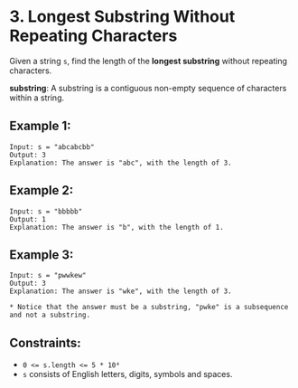 # 3. Longest Substring Without Repeating Characters

Given a string `s`, find the length of the **longest substring** without repeating characters.

**substring**: A substring is a contiguous non-empty sequence of characters within a string.

## Example 1:

```
Input: s = "abcabcbb"
Output: 3
Explanation: The answer is "abc", with the length of 3.
```

## Example 2:

```
Input: s = "bbbbb"
Output: 1
Explanation: The answer is "b", with the length of 1.
```

## Example 3:

```
Input: s = "pwwkew"
Output: 3
Explanation: The answer is "wke", with the length of 3.

* Notice that the answer must be a substring, "pwke" is a subsequence and not a substring.
```

## Constraints:

- `0 <= s.length <= 5 * 10⁴`
- `s` consists of English letters, digits, symbols and spaces.
